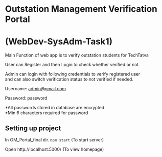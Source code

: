 # Outstation Management Verification Portal
# (WebDev-SysAdm-Task1)
Main Function of web app is to verify outstation students for TechTatva

User can Register and then Login to check whether verified or not.

Admin can login with following credentials to verify registered user\
and can also switch verification status to not verified if needed.

Username: admin@gmail.com

Password: password

*All passwords stored in database are encrypted.\
*Min 6 characters required for password

## Setting up project
In OM_Portal_final dir.
``npm start`` (To start server)

Open http://localhost:5000/ (To view homepage)
